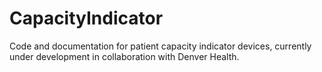 # CapacityIndicator
Code and documentation for patient capacity indicator devices, currently under development in collaboration with Denver Health.
